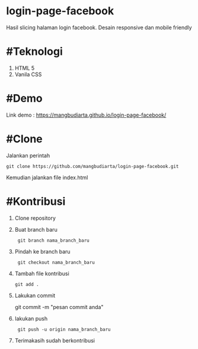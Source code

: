 # login-page-facebook
Hasil slicing halaman login facebook. Desain responsive dan mobile friendly

# #Teknologi
1. HTML 5
2. Vanila CSS

# #Demo
Link demo : https://mangbudiarta.github.io/login-page-facebook/

# #Clone
Jalankan perintah

    git clone https://github.com/mangbudiarta/login-page-facebook.git

Kemudian jalankan file index.html

# #Kontribusi
1. Clone repository
2. Buat branch baru
   ```
    git branch nama_branch_baru
   ```
4. Pindah ke branch baru
   ```
    git checkout nama_branch_baru
   ```
6. Tambah file kontribusi
    ```
    git add .
    ```
7. Lakukan commit
   
    git commit -m "pesan commit anda"

8. lakukan push
   ```
    git push -u origin nama_branch_baru
    ```
10. Terimakasih sudah berkontribusi 
